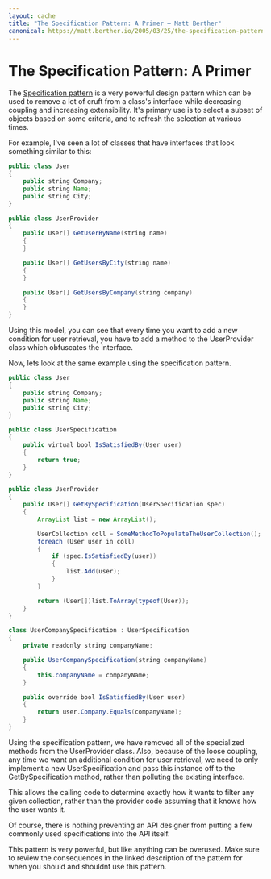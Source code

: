 ```yaml
---
layout: cache
title: "The Specification Pattern: A Primer – Matt Berther"
canonical: https://matt.berther.io/2005/03/25/the-specification-pattern-a-primer/
---
```


# The Specification Pattern: A Primer

The [Specification pattern](http://www.martinfowler.com/apsupp/spec.pdf) is a very powerful design pattern which can be used to remove a lot of cruft from a class's interface while decreasing coupling and increasing extensibility. It's primary use is to select a subset of objects based on some criteria, and to refresh the selection at various times.

For example, I've seen a lot of classes that have interfaces that look something similar to this:

```java
public class User
{
    public string Company;
    public string Name;
    public string City;
}

public class UserProvider
{
    public User[] GetUserByName(string name)
    {
    }

    public User[] GetUsersByCity(string name)
    {
    }

    public User[] GetUsersByCompany(string company)
    {
    }
}
```

Using this model, you can see that every time you want to add a new condition for user retrieval, you have to add a method to the UserProvider class which obfuscates the interface.

Now, lets look at the same example using the specification pattern.

```java
public class User
{
    public string Company;
    public string Name;
    public string City;
}

public class UserSpecification
{
    public virtual bool IsSatisfiedBy(User user)
    {
        return true;
    }
}

public class UserProvider
{
    public User[] GetBySpecification(UserSpecification spec)
    {
        ArrayList list = new ArrayList();

        UserCollection coll = SomeMethodToPopulateTheUserCollection();
        foreach (User user in coll)
        {
            if (spec.IsSatisfiedBy(user))
            {
                list.Add(user);
            }
        }

        return (User[])list.ToArray(typeof(User));
    }
}

class UserCompanySpecification : UserSpecification
{
    private readonly string companyName;

    public UserCompanySpecification(string companyName)
    {
        this.companyName = companyName;
    }

    public override bool IsSatisfiedBy(User user)
    {
        return user.Company.Equals(companyName);
    }
}
```

Using the specification pattern, we have removed all of the specialized methods from the UserProvider class. Also, because of the loose coupling, any time we want an additional condition for user retrieval, we need to only implement a new UserSpecification and pass this instance off to the GetBySpecification method, rather than polluting the existing interface.

This allows the calling code to determine exactly how it wants to filter any given collection, rather than the provider code assuming that it knows how the user wants it.

Of course, there is nothing preventing an API designer from putting a few commonly used specifications into the API itself.

This pattern is very powerful, but like anything can be overused. Make sure to review the consequences in the linked description of the pattern for when you should and shouldnt use this pattern.

 

 

  

  

  
